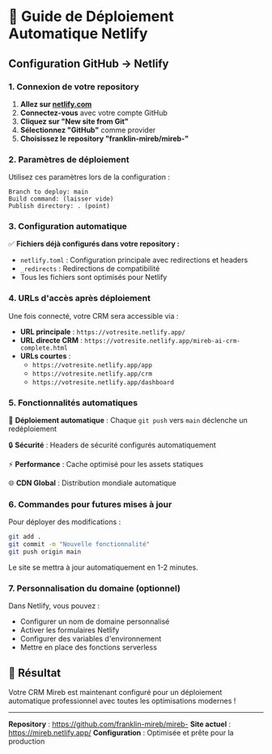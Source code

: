 # 🚀 Guide de Déploiement Automatique Netlify

## Configuration GitHub → Netlify

### 1. Connexion de votre repository

1. **Allez sur [netlify.com](https://netlify.com)**
2. **Connectez-vous** avec votre compte GitHub
3. **Cliquez sur "New site from Git"**
4. **Sélectionnez "GitHub"** comme provider
5. **Choisissez le repository "franklin-mireb/mireb-"**

### 2. Paramètres de déploiement

Utilisez ces paramètres lors de la configuration :

```
Branch to deploy: main
Build command: (laisser vide)
Publish directory: . (point)
```

### 3. Configuration automatique

✅ **Fichiers déjà configurés dans votre repository :**

- `netlify.toml` : Configuration principale avec redirections et headers
- `_redirects` : Redirections de compatibilité
- Tous les fichiers sont optimisés pour Netlify

### 4. URLs d'accès après déploiement

Une fois connecté, votre CRM sera accessible via :

- **URL principale** : `https://votresite.netlify.app/`
- **URL directe CRM** : `https://votresite.netlify.app/mireb-ai-crm-complete.html`
- **URLs courtes** :
  - `https://votresite.netlify.app/app`
  - `https://votresite.netlify.app/crm`
  - `https://votresite.netlify.app/dashboard`

### 5. Fonctionnalités automatiques

🔄 **Déploiement automatique** : Chaque `git push` vers `main` déclenche un redéploiement

🔒 **Sécurité** : Headers de sécurité configurés automatiquement

⚡ **Performance** : Cache optimisé pour les assets statiques

🌐 **CDN Global** : Distribution mondiale automatique

### 6. Commandes pour futures mises à jour

Pour déployer des modifications :

```bash
git add .
git commit -m "Nouvelle fonctionnalité"
git push origin main
```

Le site se mettra à jour automatiquement en 1-2 minutes.

### 7. Personnalisation du domaine (optionnel)

Dans Netlify, vous pouvez :
- Configurer un nom de domaine personnalisé
- Activer les formulaires Netlify
- Configurer des variables d'environnement
- Mettre en place des fonctions serverless

## 🎯 Résultat

Votre CRM Mireb est maintenant configuré pour un déploiement automatique professionnel avec toutes les optimisations modernes !

---

**Repository** : https://github.com/franklin-mireb/mireb-
**Site actuel** : https://mireb.netlify.app/
**Configuration** : Optimisée et prête pour la production
